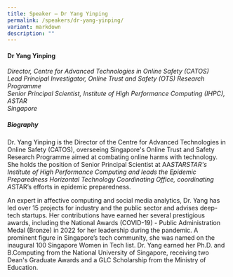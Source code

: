 ```yaml
---
title: Speaker – Dr Yang Yinping
permalink: /speakers/dr-yang-yinping/
variant: markdown
description: ""
---
```

#### **Dr Yang Yinping**

*Director, Centre for Advanced Technologies in Online Safety (CATOS)
<br>Lead Principal Investigator, Online Trust and Safety (OTS) Research Programme
<br>Senior Principal Scientist, Institute of High Performance Computing (IHPC), ASTAR<br>Singapore*

##### **Biography**
Dr. Yang Yinping is the Director of the Centre for Advanced Technologies in Online Safety (CATOS), overseeing Singapore's Online Trust and Safety Research Programme aimed at combating online harms with technology. She holds the position of Senior Principal Scientist at AA*STARSTAR's Institute of High Performance Computing and leads the Epidemic Preparedness Horizontal Technology Coordinating Office, coordinating A*STAR’s efforts in epidemic preparedness.
 
An expert in affective computing and social media analytics, Dr. Yang has led over 15 projects for industry and the public sector and advises deep-tech startups. Her contributions have earned her several prestigious awards, including the National Awards (COVID-19) - Public Administration Medal (Bronze) in 2022 for her leadership during the pandemic. A prominent figure in Singapore’s tech community, she was named on the inaugural 100 Singapore Women in Tech list. Dr. Yang earned her Ph.D. and B.Computing from the National University of Singapore, receiving two Dean's Graduate Awards and a GLC Scholarship from the Ministry of Education.